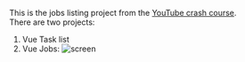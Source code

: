 This is the jobs listing project from the [YouTube crash course](https://www.youtube.com/watch?v=VeNfHj6MhgA).
<br>
There are two projects:
1. Vue Task list
2. Vue Jobs:
![screen](https://github.com/user-attachments/assets/47def869-4824-425e-9fe5-ed4d8dca0c7a)
